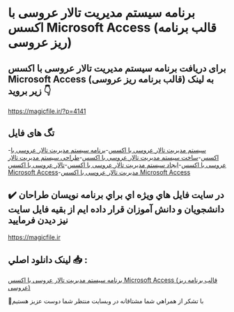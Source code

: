 # برنامه سیستم مدیریت تالار عروسی با اکسس Microsoft Access (قالب برنامه ریز عروسی)

## برای دریافت برنامه سیستم مدیریت تالار عروسی با اکسس Microsoft Access (قالب برنامه ریز عروسی) به لینک زیر بروید 👇

https://magicfile.ir/?p=4141

## تگ های فایل

-[سیستم مدیریت تالار عروسی با اکسس](https://magicfile.ir/product/%d8%a8%d8%b1%d9%86%d8%a7%d9%85%d9%87-%d8%b3%db%8c%d8%b3%d8%aa%d9%85-%d9%85%d8%af%db%8c%d8%b1%db%8c%d8%aa-%d8%aa%d8%a7%d9%84%d8%a7%d8%b1-%d8%b9%d8%b1%d9%88%d8%b3%db%8c-%d8%a8%d8%a7-%d8%a7%da%a9%d8%b3%d8%b3-microsoft-access/)-[برنامه سیستم مدیریت تالار عروسی با اکسس](https://magicfile.ir/product/%d8%a8%d8%b1%d9%86%d8%a7%d9%85%d9%87-%d8%b3%db%8c%d8%b3%d8%aa%d9%85-%d9%85%d8%af%db%8c%d8%b1%db%8c%d8%aa-%d8%aa%d8%a7%d9%84%d8%a7%d8%b1-%d8%b9%d8%b1%d9%88%d8%b3%db%8c-%d8%a8%d8%a7-%d8%a7%da%a9%d8%b3%d8%b3-microsoft-access/)-[ساخت سیستم مدیریت تالار عروسی با اکسس](https://magicfile.ir/product/%d8%a8%d8%b1%d9%86%d8%a7%d9%85%d9%87-%d8%b3%db%8c%d8%b3%d8%aa%d9%85-%d9%85%d8%af%db%8c%d8%b1%db%8c%d8%aa-%d8%aa%d8%a7%d9%84%d8%a7%d8%b1-%d8%b9%d8%b1%d9%88%d8%b3%db%8c-%d8%a8%d8%a7-%d8%a7%da%a9%d8%b3%d8%b3-microsoft-access/)-[طراحی سیستم مدیریت تالار عروسی با اکسس](https://magicfile.ir/product/%d8%a8%d8%b1%d9%86%d8%a7%d9%85%d9%87-%d8%b3%db%8c%d8%b3%d8%aa%d9%85-%d9%85%d8%af%db%8c%d8%b1%db%8c%d8%aa-%d8%aa%d8%a7%d9%84%d8%a7%d8%b1-%d8%b9%d8%b1%d9%88%d8%b3%db%8c-%d8%a8%d8%a7-%d8%a7%da%a9%d8%b3%d8%b3-microsoft-access/)-[ایجاد سیستم مدیریت تالار عروسی با اکسس](https://magicfile.ir/product/%d8%a8%d8%b1%d9%86%d8%a7%d9%85%d9%87-%d8%b3%db%8c%d8%b3%d8%aa%d9%85-%d9%85%d8%af%db%8c%d8%b1%db%8c%d8%aa-%d8%aa%d8%a7%d9%84%d8%a7%d8%b1-%d8%b9%d8%b1%d9%88%d8%b3%db%8c-%d8%a8%d8%a7-%d8%a7%da%a9%d8%b3%d8%b3-microsoft-access/)-[تالار عروسی با اکسس Microsoft Access](https://magicfile.ir/product/%d8%a8%d8%b1%d9%86%d8%a7%d9%85%d9%87-%d8%b3%db%8c%d8%b3%d8%aa%d9%85-%d9%85%d8%af%db%8c%d8%b1%db%8c%d8%aa-%d8%aa%d8%a7%d9%84%d8%a7%d8%b1-%d8%b9%d8%b1%d9%88%d8%b3%db%8c-%d8%a8%d8%a7-%d8%a7%da%a9%d8%b3%d8%b3-microsoft-access/)-[مدیریت تالار عروسی با اکسس Microsoft Access](https://magicfile.ir/product/%d8%a8%d8%b1%d9%86%d8%a7%d9%85%d9%87-%d8%b3%db%8c%d8%b3%d8%aa%d9%85-%d9%85%d8%af%db%8c%d8%b1%db%8c%d8%aa-%d8%aa%d8%a7%d9%84%d8%a7%d8%b1-%d8%b9%d8%b1%d9%88%d8%b3%db%8c-%d8%a8%d8%a7-%d8%a7%da%a9%d8%b3%d8%b3-microsoft-access/)

## ✔️ در سايت فايل هاي ويژه اي براي برنامه نويسان طراحان دانشجويان و دانش آموزان قرار داده ايم از بقيه فايل سايت نيز ديدن فرماييد

https://magicfile.ir


## لينک دانلود اصلي 📥 :

[برنامه سیستم مدیریت تالار عروسی با اکسس Microsoft Access (قالب برنامه ریز عروسی)](https://magicfile.ir/product/%d8%a8%d8%b1%d9%86%d8%a7%d9%85%d9%87-%d8%b3%db%8c%d8%b3%d8%aa%d9%85-%d9%85%d8%af%db%8c%d8%b1%db%8c%d8%aa-%d8%aa%d8%a7%d9%84%d8%a7%d8%b1-%d8%b9%d8%b1%d9%88%d8%b3%db%8c-%d8%a8%d8%a7-%d8%a7%da%a9%d8%b3%d8%b3-microsoft-access/) 


🙏با تشکر از همراهي شما مشتاقانه در وبسایت منتظر شما دوست عزیز هستیم

